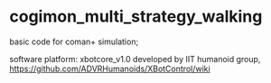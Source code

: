 cogimon_multi_strategy_walking
===============

basic code for coman+ simulation;

software platform: xbotcore_v1.0 developed by IIT humanoid group, https://github.com/ADVRHumanoids/XBotControl/wiki
